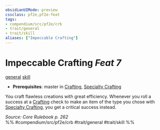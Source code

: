 ```yaml
---
obsidianUIMode: preview
cssclass: pf2e,pf2e-feat
tags:
- compendium/src/pf2e/crb
- trait/general
- trait/skill
aliases: ["Impeccable Crafting"]
---
```

# Impeccable Crafting  *Feat 7*  
[general](general.md "General Feat Trait")  [skill](skill.md "Skill Feat Trait")  

- **Prerequisites**: master in [Crafting](skills.md#Crafting), [Specialty Crafting](specialty-crafting.md)

You craft flawless creations with great efficiency. Whenever you roll a success at a [Crafting](skills.md#Crafting) check to make an item of the type you chose with [Specialty Crafting](specialty-crafting.md), you get a critical success instead.

*Source: Core Rulebook p. 262*  
%% #compendium/src/pf2e/crb #trait/general #trait/skill %%